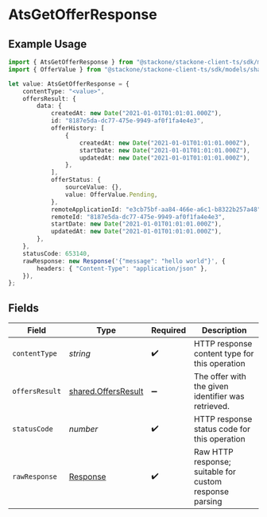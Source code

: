# AtsGetOfferResponse

## Example Usage

```typescript
import { AtsGetOfferResponse } from "@stackone/stackone-client-ts/sdk/models/operations";
import { OfferValue } from "@stackone/stackone-client-ts/sdk/models/shared";

let value: AtsGetOfferResponse = {
    contentType: "<value>",
    offersResult: {
        data: {
            createdAt: new Date("2021-01-01T01:01:01.000Z"),
            id: "8187e5da-dc77-475e-9949-af0f1fa4e4e3",
            offerHistory: [
                {
                    createdAt: new Date("2021-01-01T01:01:01.000Z"),
                    startDate: new Date("2021-01-01T01:01:01.000Z"),
                    updatedAt: new Date("2021-01-01T01:01:01.000Z"),
                },
            ],
            offerStatus: {
                sourceValue: {},
                value: OfferValue.Pending,
            },
            remoteApplicationId: "e3cb75bf-aa84-466e-a6c1-b8322b257a48",
            remoteId: "8187e5da-dc77-475e-9949-af0f1fa4e4e3",
            startDate: new Date("2021-01-01T01:01:01.000Z"),
            updatedAt: new Date("2021-01-01T01:01:01.000Z"),
        },
    },
    statusCode: 653140,
    rawResponse: new Response('{"message": "hello world"}', {
        headers: { "Content-Type": "application/json" },
    }),
};
```

## Fields

| Field                                                                 | Type                                                                  | Required                                                              | Description                                                           |
| --------------------------------------------------------------------- | --------------------------------------------------------------------- | --------------------------------------------------------------------- | --------------------------------------------------------------------- |
| `contentType`                                                         | *string*                                                              | :heavy_check_mark:                                                    | HTTP response content type for this operation                         |
| `offersResult`                                                        | [shared.OffersResult](../../../sdk/models/shared/offersresult.md)     | :heavy_minus_sign:                                                    | The offer with the given identifier was retrieved.                    |
| `statusCode`                                                          | *number*                                                              | :heavy_check_mark:                                                    | HTTP response status code for this operation                          |
| `rawResponse`                                                         | [Response](https://developer.mozilla.org/en-US/docs/Web/API/Response) | :heavy_check_mark:                                                    | Raw HTTP response; suitable for custom response parsing               |